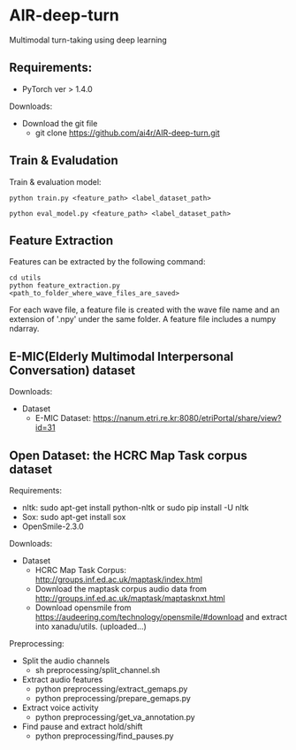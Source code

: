 # AIR-deep-turn
Multimodal turn-taking using deep learning

## Requirements:
- PyTorch ver > 1.4.0

Downloads:
- Download the git file
  - git clone https://github.com/ai4r/AIR-deep-turn.git

## Train & Evaludation
Train & evaluation model:

  ```
  python train.py <feature_path> <label_dataset_path>
  ```

  ```
  python eval_model.py <feature_path> <label_dataset_path>
  ```

## Feature Extraction
Features can be extracted by the following command:

  ```
  cd utils
  python feature_extraction.py <path_to_folder_where_wave_files_are_saved>
  ```

For each wave file, a feature file is created with the wave file name and an extension of '.npy' under the same folder. A feature file includes a numpy ndarray.

## E-MIC(Elderly Multimodal Interpersonal Conversation) dataset

Downloads:
- Dataset
  - E-MIC Dataset: https://nanum.etri.re.kr:8080/etriPortal/share/view?id=31

## Open Dataset: the HCRC Map Task corpus dataset
Requirements:
- nltk: sudo apt-get install python-nltk or sudo pip install -U nltk
- Sox: sudo apt-get install sox
- OpenSmile-2.3.0

Downloads:
- Dataset
  - HCRC Map Task Corpus: http://groups.inf.ed.ac.uk/maptask/index.html
  - Download the maptask corpus audio data from http://groups.inf.ed.ac.uk/maptask/maptasknxt.html
  - Download opensmile from https://audeering.com/technology/opensmile/#download and extract into xanadu/utils. (uploaded...)

Preprocessing:
- Split the audio channels
  - sh preprocessing/split_channel.sh
- Extract audio features
  -  python preprocessing/extract_gemaps.py
  -  python preprocessing/prepare_gemaps.py
- Extract voice activity
  -  python preprocessing/get_va_annotation.py
- Find pause and extract hold/shift
  -  python preprocessing/find_pauses.py

